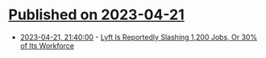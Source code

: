 # [Published on 2023-04-21](index.md)

* [2023-04-21, 21:40:00](https://tech.slashdot.org/story/23/04/21/2028240/lyft-is-reportedly-slashing-1200-jobs-or-30-of-its-workforce?utm_source=rss1.0mainlinkanon&utm_medium=feed) - [Lyft Is Reportedly Slashing 1,200 Jobs, Or 30% of Its Workforce](https://tech.slashdot.org/story/23/04/21/2028240/lyft-is-reportedly-slashing-1200-jobs-or-30-of-its-workforce?utm_source=rss1.0mainlinkanon&utm_medium=feed)
